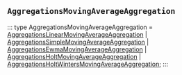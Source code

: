 ## `AggregationsMovingAverageAggregation`
:::
type AggregationsMovingAverageAggregation = [AggregationsLinearMovingAverageAggregation](./AggregationsLinearMovingAverageAggregation.md) | [AggregationsSimpleMovingAverageAggregation](./AggregationsSimpleMovingAverageAggregation.md) | [AggregationsEwmaMovingAverageAggregation](./AggregationsEwmaMovingAverageAggregation.md) | [AggregationsHoltMovingAverageAggregation](./AggregationsHoltMovingAverageAggregation.md) | [AggregationsHoltWintersMovingAverageAggregation](./AggregationsHoltWintersMovingAverageAggregation.md);
:::
